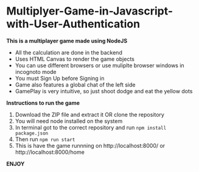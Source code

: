 # Multiplyer-Game-in-Javascript-with-User-Authentication
<b>This is a multiplayer game made using NodeJS</b>
<ul>
<li>All the calculation are done in the backend</li>
<li>Uses HTML Canvas to render the game objects</li>
<li>You can use different browsers or use muliplte browser windows in incognoto mode </li>
<li>You must Sign Up before Signing in</li>
<li>Game also features a global chat of the left side</li>
<li>GamePlay is very intuitive, so just shoot dodge and eat the yellow dots</li>
</ul>
<b>Instructions to run the game</b>
<ol>
<li>Download the ZIP file and extract it OR clone the repository</li>
<li>You will need node installed on the system</li>
<li>In terminal got to the correct repository and run <code>npm install package.json</code></li>
<li>Then run <code>npm run start</code></li>
<li>This is have the game runnning on http://localhost:8000/ or http://localhost:8000/home</li>
</ol>

<b>ENJOY</b>
